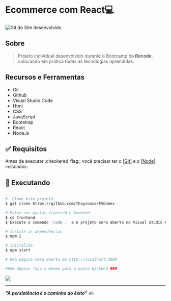 
<h1>Ecommerce com React💻</h1>


<img src="public/imagem/FSGames.gif" alt="Git do Site desenvolvido">


## Sobre

> Projeto individual desenvolvido durante o Bootcamp da **Recode**, colocando em prática todas as tecnologias aprendidas.


## Recursos e Ferramentas 

* Git<br>
* Github<br>
* Visual Studio Code<br>
* Html<br>
* CSS<br>
* JavaScript<br>
* Bootstrap<br>
* React<br>
* NodeJs


## :white_check_mark: Requisitos

<p>Antes de executar :checkered_flag:, você precisar ter o <a href="https://git-scm.com">[Git]</a> e o <a href="https://nodejs.org/pt-br/download/">[Node]</a> instalados.</p>

## :checkered_flag: Executando

```bash

#  Clone este projeto
$ git clone https://github.com/thaysouza/FSGames

# Entre nas pastas frontend e backend
$ cd frontend
$ Execute o comando 'code .' e o projeto sera aberto no Visual Studio Code

# Instale as dependências
$ npm i

# Inicialize
$ npm start

# Uma página sera aberta em http://localhost:3000

#### depois faça o mesmo para a pasta backend ###

```



 <a href="https://www.linkedin.com/in/tayane-souza/" target="_blank"><img src="https://img.shields.io/badge/-LinkedIn-%230077B5?style=for-the-badge&logo=linkedin&logoColor=white" target="_blank"></a> 

<hr>

***"A persistência é o caminho do êxito"*** ✍️